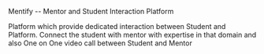 Mentify -- Mentor and Student Interaction Platform

Platform which provide dedicated interaction between Student and Platform.
Connect the student with mentor with expertise in that domain and also One on One video call between Student and Mentor
